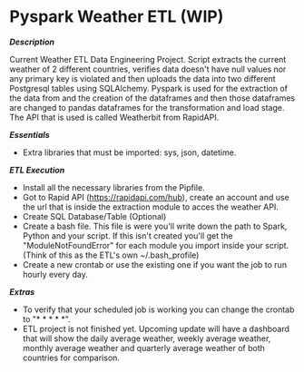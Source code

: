 # Pyspark Weather ETL (WIP)

***Description***

Current Weather ETL Data Engineering Project. Script extracts the current weather of 2 different countries, verifies data doesn't have null values nor any primary key is violated and then uploads the data into two different Postgresql tables using SQLAlchemy. Pyspark is used for the extraction of the data from and the creation of the dataframes and then those dataframes are changed to pandas dataframes for the transformation and load stage. The API that is used is called  Weatherbit from RapidAPI.  

***Essentials***
- Extra libraries that must be imported: sys, json, datetime. 

***ETL Execution***
- Install all the necessary libraries from the Pipfile.
- Got to Rapid API (https://rapidapi.com/hub), create an account and use the url that is inside the extraction module to acces the weather API. 
- Create SQL Database/Table (Optional)
- Create a bash file. This file is were you'll write down the path to Spark, Python and your script. If this isn't created you'll get the "ModuleNotFoundError" for each module you import inside your script. (Think of this as the ETL's own ~/.bash_profile)
- Create a new crontab or use the existing one if you want the job to run hourly every day.

***Extras***
- To verify that your scheduled job is working you can change the crontab to "* * * * *".
- ETL project is not finished yet. Upcoming update will have a dashboard that will show the daily average weather, weekly average weather, monthly average weather and quarterly average weather of both countries for comparison.
